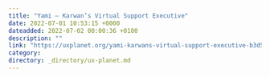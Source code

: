 ```yaml
---
title: "Yami — Karwan’s Virtual Support Executive"
date: 2022-07-01 10:53:15 +0000
dateadded: 2022-07-02 00:00:36 +0100
description: ""
link: "https://uxplanet.org/yami-karwans-virtual-support-executive-b3d5eb6bc92e?source=rss----819cc2aaeee0---4"
category:
directory: _directory/ux-planet.md
---
```

